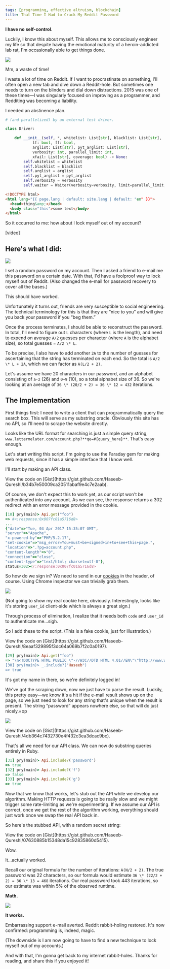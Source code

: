 ```yaml
---
tags: [programming, effective altruism, blockchain]
title: That Time I Had to Crack My Reddit Password
---
```


**I have no self-control.**

Luckily, I know this about myself. This allows me to consciously engineer my life so that despite having the emotional maturity of a heroin-addicted lab rat, I'm occasionally able to get things done.

![](https://media.giphy.com/media/gOH54eiriYIwM/giphy.gif)
<div class="caption">Mm, a waste of time!</div>

I waste a lot of time on Reddit. If I want to procrastinate on something, I'll often open a new tab and dive down a Reddit-hole. But sometimes one needs to turn on the blinders and dial down distractions. 2015 was one of these times&mdash;I was singularly focused on improving as a programmer, and Redditing was becoming a liability.

I needed an abstinence plan.

```python
# (and parallelized) by an external test driver.

class Driver:

    def __init__(self, *, whitelist: List[str], blacklist: List[str],
            lf: bool, ff: bool,
            arglist: List[str], pyt_arglist: List[str],
            verbosity: int, parallel_limit: int,
            xfail: List[str], coverage: bool) -> None:
        self.whitelist = whitelist
        self.blacklist = blacklist
        self.arglist = arglist
        self.pyt_arglist = pyt_arglist
        self.verbosity = verbosity
        self.waiter = Waiter(verbosity=verbosity, limit=parallel_limit, xfail=xfail, lf=lf, ff=ff)
```

```html
<!DOCTYPE html>
<html lang="{{ page.lang | default: site.lang | default: "en" }}">
  <head>thing&amp;</head>
  <body class="this">some text</body>
</html>
```

So it occurred to me: how about I lock myself out of my account? 

<div class="ui embed" data-url="https://www.youtube.com/embed/zI-riJZiY7s">[video]</div>

## Here's what I did:

![](https://cdn-images-1.medium.com/max/800/1*8Zpw3ipnu92ehqA_6T-o8w.gif)

I set a random password on my account. Then I asked a friend to e-mail me this password on a certain date. With that, I'd have a foolproof way to lock myself out of Reddit. (Also changed the e-mail for password recovery to cover all the bases.)

This should have worked.

Unfortunately it turns out, friends are very susceptible to social engineering. The technical terminology for this is that they are &ldquo;nice to you&rdquo; and will give you back your password if you &ldquo;beg them.&rdquo;

Once the process terminates, I should be able to reconstruct the password. In total, I'll need to figure out `L` characters (where `L` is the length), and need to expend on average `A/2` guesses per character (where `A` is the alphabet size), so total guesses = `A/2 \* L`.

To be precise, I also have to add another `2A` to the number of guesses for ascertaining that the string has terminated on each end. So the total is `A/2 \* L + 2A`, which we can factor as `A(L/2 + 2)`.

Let's assume we have 20 characters in our password, and an alphabet consisting of `a-z` (26) and `0–9` (10), so a total alphabet size of 36. So we're looking at an average of `36 \* (20/2 + 2) = 36 \* 12 = 432` iterations.

## The Implementation

First things first: I need to write a client that can programmatically query the search box. This will serve as my substring oracle. Obviously this site has no API, so I'll need to scrape the website directly.

Looks like the URL format for searching is just a simple query string, `www.lettermelater.com/account.php?**qe=#{query_here}**`. That's easy enough.

Let's start writing this script. I'm going to use the Faraday gem for making web requests, since it has a simple interface that I know well.

I'll start by making an API class.

<script src="https://gist.github.com/Haseeb-Qureshi/b34b7e50009ca20511abaf9e4c7e2aab.js"></script><noscript>View the code on [Gist](https://gist.github.com/Haseeb-Qureshi/b34b7e50009ca20511abaf9e4c7e2aab).</noscript>

Of course, we don't expect this to work yet, as our script won't be authenticated into any account. As we can see, the response returns a 302 redirect with an error message provided in the cookie.

```ruby
[10] pry(main)> Api.get("foo")
=> #<:response:0x007fc01a5716d8>
...
{"date"=>"Tue, 04 Apr 2017 15:35:07 GMT",
"server"=>"Apache",
"x-powered-by"=>"PHP/5.2.17",
"set-cookie"=>"msg_error=You+must+be+signed+in+to+see+this+page.",
"location"=>".?pg=account.php",
"content-length"=>"0",
"connection"=>"close",
"content-type"=>"text/html; charset=utf-8"},
status=302></:response:0x007fc01a5716d8>
```

So how do we sign in? We need to send in our [cookies](http://stackoverflow.com/questions/17769011/how-does-cookie-based-authentication-work) in the header, of course. Using Chrome inspector we can trivially grab them.

![](https://cdn-images-1.medium.com/max/800/1*PSxZtW4wppyzRXMdBWgGWw.gif)

(Not going to show my real cookie here, obviously. Interestingly, looks like it's storing `user_id` client-side which is always a great sign.)

Through process of elimination, I realize that it needs both `code` and `user_id` to authenticate me&hellip;sigh.

So I add these to the script. (This is a fake cookie, just for illustration.)

<script src="https://gist.github.com/Haseeb-Qureshi/8eaaf329895f3dc64a069b7f2c0a0197.js"></script><noscript>View the code on [Gist](https://gist.github.com/Haseeb-Qureshi/8eaaf329895f3dc64a069b7f2c0a0197).</noscript>

```ruby
[29] pry(main)> Api.get("foo")
=> "\n<!DOCTYPE HTML PUBLIC \"-//W3C//DTD HTML 4.01//EN\"\"http://www.w3.org/TR/html4/strict.dtd\">\n<html>\n<head>\n\t<meta http-equiv=\"content-type\" content=\"text/html; charset=UTF-8\" />\n\t<meta name=\"Description\" content=\"LetterMeLater.com allows you to send emails to anyone, with the ability to have them sent at any future date and time you choose.\" />\n\t<meta name=\"keywords\" content=\"schedule email, recurring, repeating, delayed, text messaging, delivery, later, future, reminder, date, time, capsule\" />\n\t<title>LetterMeLater.com — Account Information</title>…
[30] pry(main)> _.include?("Haseeb")
=> true
```

It's got my name in there, so we're definitely logged in!

We've got the scraping down, now we just have to parse the result. Luckily, this pretty easy&mdash;we know it's a hit if the e-mail result shows up on the page, so we just need to look for any string that's unique when the result is present. The string &ldquo;password&rdquo; appears nowhere else, so that will do just nicely.=op

![](https://cdn-images-1.medium.com/max/800/1*cZT37Ji9j8sm8dobFpiAWQ.png)

<script src="https://gist.github.com/Haseeb-Qureshi/4db364c7432730e4f432c3ea3dcac9bc.js"></script><noscript>View the code on [Gist](https://gist.github.com/Haseeb-Qureshi/4db364c7432730e4f432c3ea3dcac9bc).</noscript>

That's all we need for our API class. We can now do substring queries entirely in Ruby.

```ruby
[31] pry(main)> Api.include?('password')
=> true
[32] pry(main)> Api.include?('f')
=> false
[33] pry(main)> Api.include?('g')
=> true
```

Now that we know that works, let's stub out the API while we develop our algorithm. Making HTTP requests is going to be really slow and we might trigger some rate-limiting as we're experimenting. If we assume our API is correct, once we get the rest of the algorithm working, everything should just work once we swap the real API back in.

So here's the stubbed API, with a random secret string:

<script src="https://gist.github.com/Haseeb-Qureshi/07630885b15348da15c92835860d5415.js"></script><noscript>View the code on [Gist](https://gist.github.com/Haseeb-Qureshi/07630885b15348da15c92835860d5415).</noscript>

Wow.

It&hellip;actually worked.

Recall our original formula for the number of iterations: `A(N/2 + 2)`. The true password was 22 characters, so our formula would estimate `36 \* (22/2 + 2) = 36 \* 13 = 468` iterations. Our real password took 443 iterations, so our estimate was within 5% of the observed runtime.

**Math.**

![](https://media.giphy.com/media/26xBI73gWquCBBCDe/giphy.gif)

**It works.**

Embarrassing support e-mail averted. Reddit rabbit-holing restored. It's now confirmed: programming is, indeed, magic.

(The downside is I am now going to have to find a new technique to lock myself out of my accounts.)

And with that, I'm gonna get back to my internet rabbit-holes. Thanks for reading, and share this if you enjoyed it!
